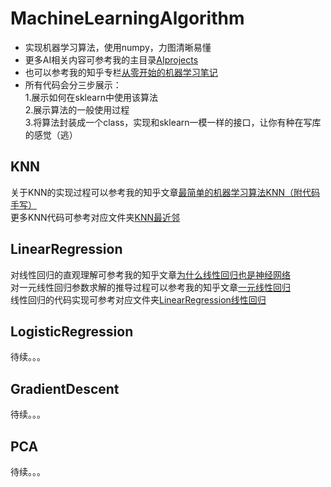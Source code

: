 # MachineLearningAlgorithm
- 实现机器学习算法，使用numpy，力图清晰易懂
- 更多AI相关内容可参考我的主目录[AIprojects](https://github.com/WhatAboutMyStar/AIprojects)
- 也可以参考我的知乎专栏[从零开始的机器学习笔记](https://zhuanlan.zhihu.com/c_1147475953054801920) 
- 所有代码会分三步展示： <br>
1.展示如何在sklearn中使用该算法 <br>
2.展示算法的一般使用过程 <br>
3.将算法封装成一个class，实现和sklearn一模一样的接口，让你有种在写库的感觉（逃）

## KNN
关于KNN的实现过程可以参考我的知乎文章[最简单的机器学习算法KNN（附代码手写）](https://zhuanlan.zhihu.com/p/121593393) <br>
更多KNN代码可参考对应文件夹[KNN最近邻](https://github.com/WhatAboutMyStar/MachineLearningAlgorithm/tree/master/KNN%E6%9C%80%E8%BF%91%E9%82%BB)

## LinearRegression
对线性回归的直观理解可参考我的知乎文章[为什么线性回归也是神经网络](https://github.com/WhatAboutMyStar/MachineLearningAlgorithm/tree/master/KNN%E6%9C%80%E8%BF%91%E9%82%BB) <br>
对一元线性回归参数求解的推导过程可以参考我的知乎文章[一元线性回归](https://zhuanlan.zhihu.com/p/123339114) <br>
线性回归的代码实现可参考对应文件夹[LinearRegression线性回归](https://github.com/WhatAboutMyStar/MachineLearningAlgorithm/tree/master/LinearRegression%E7%BA%BF%E6%80%A7%E5%9B%9E%E5%BD%92)

## LogisticRegression
待续。。。

## GradientDescent
待续。。。

## PCA
待续。。。
